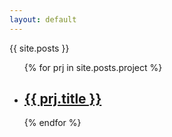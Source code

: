 ```yaml
---
layout: default
---
```


{{ site.posts }}

<ul>
  {% for prj in site.posts.project %}
    <li>
      <h2><a href="{{ prj.url }}">{{ prj.title }}</a></h2>
    </li>
  {% endfor %}
</ul>
